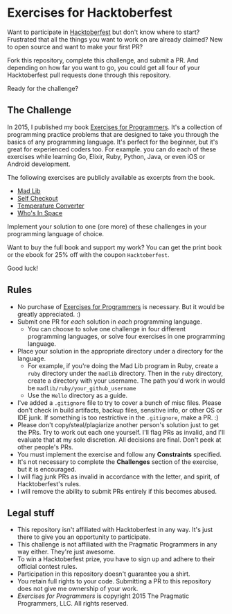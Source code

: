 # Exercises for Hacktoberfest

Want to participate in [Hacktoberfest](https://hacktoberfest.digitalocean.com) but don't know where to start? Frustrated that all the things you want to work on are already claimed? New to open source and want to make your first PR?

Fork this repository, complete this challenge, and submit a PR. And depending on how far you want to go, you could get all four of your Hacktoberfest pull requests done through this repository.

Ready for the challenge?

## The Challenge

In 2015, I published my book [Exercises for Programmers](http://pragprog.com/titles/bhwb). It's a collection of programming practice problems that are designed to take you through the basics of any programming language. It's perfect for the beginner, but it's great for experienced coders too. For example. you can do each of these exercises while learning Go, Elixir, Ruby, Python, Java, or even iOS or Android development.

The following exercises are publicly available as excerpts from the book.

* [Mad Lib](http://media.pragprog.com/titles/bhwb/madlib.pdf)
* [Self Checkout](http://media.pragprog.com/titles/bhwb/checkout.pdf)
* [Temperature Converter](http://media.pragprog.com/titles/bhwb/converter.pdf)
* [Who's In Space](http://media.pragprog.com/titles/bhwb/space.pdf)


Implement your solution to one (ore more) of these challenges in your programming language of choice.

Want to buy the full book and support my work? You can get the print book or the ebook for 25% off with the coupon `Hacktoberfest`.

Good luck!

## Rules

* No purchase of [Exercises for Programmers](https://pragprog.com/titles/bhwb) is necessary. But it would be greatly appreciated. :)
* Submit one PR for *each* solution in *each* programming language.
  * You can choose to solve one challenge in four different programming languages, or solve four exercises in one programming language.
* Place your solution in the appropriate directory under a directory for the language.
    * For example, if you're doing the Mad Lib program in Ruby, create a `ruby` directory under the `madlib` directory. Then in the `ruby` directory, create a directory with your username. The path you'd work in would be `madlib/ruby/your_github_username`
    * Use the `Hello` directory as a guide.
* I've added a `.gitignore` file to try to cover a bunch of misc files. Please don't check in build artifacts, backup files, sensitive info, or other OS or IDE junk. If something is too restrictive in the `.gitignore`, make a PR. :) 
* Please don't copy/steal/plagiarize another person's solution just to get the PRs. Try to work out each one yourself. I'll flag PRs as invalid, and I'll evaluate that at my sole discretion. All decisions are final. Don't peek at other people's PRs.
* You must implement the exercise and follow any **Constraints** specified.
* It's not necessary to complete the **Challenges** section of the exercise, but it is encouraged.
* I will flag junk PRs as invalid in accordance with the letter, and spirit, of Hacktoberfest's rules.
* I will remove the ability to submit PRs entirely if this becomes abused.


## Legal stuff

* This repository isn't affiliated with Hacktoberfest in any way. It's just there to give you an opportunity to participate.
* This challenge is not affiliated with the Pragmatic Programmers in any way either. They're just awesome.
* To win a Hacktoberfest prize, you have to sign up and adhere to their official contest rules.
* Participation in this repository doesn't guarantee you a shirt.
* You retain full rights to your code. Submitting a PR to this repository does not give me ownership of your work.
* *Exercises for Programmers* is copyright 2015 The Pragmatic Programmers, LLC. All rights reserved.
